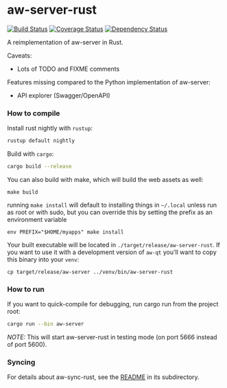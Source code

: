 aw-server-rust
==============

[![Build Status](https://github.com/ActivityWatch/aw-server-rust/workflows/Build/badge.svg?branch=master)](https://github.com/ActivityWatch/aw-server-rust/actions?query=workflow%3ABuild+branch%3Amaster)
[![Coverage Status](https://codecov.io/gh/ActivityWatch/aw-server-rust/branch/master/graph/badge.svg)](https://codecov.io/gh/ActivityWatch/aw-server-rust)
[![Dependency Status](https://deps.rs/repo/github/activitywatch/aw-server-rust/status.svg)](https://deps.rs/repo/github/activitywatch/aw-server-rust)

A reimplementation of aw-server in Rust.

Caveats:

 - Lots of TODO and FIXME comments

Features missing compared to the Python implementation of aw-server:

 - API explorer (Swagger/OpenAPI)

### How to compile

Install rust nightly with `rustup`:

```sh
rustup default nightly
```

Build with `cargo`:

```sh
cargo build --release
```

You can also build with make, which will build the web assets as well:

```shell
make build
```

running `make install` will default to installing things in `~/.local` unless run as root or with sudo, but you can override this by setting the prefix as an environment variable

```shell
env PREFIX="$HOME/myapps" make install
```

Your built executable will be located in `./target/release/aw-server-rust`. If you want to use it with a development version of `aw-qt` you'll want to copy this binary into your `venv`:

```shell
cp target/release/aw-server ../venv/bin/aw-server-rust
```


### How to run

If you want to quick-compile for debugging, run cargo run from the project root:

```sh
cargo run --bin aw-server
```

*NOTE:* This will start aw-server-rust in testing mode (on port 5666 instead of port 5600).

### Syncing

For details about aw-sync-rust, see the [README](./aw-sync/README.md) in its subdirectory.
